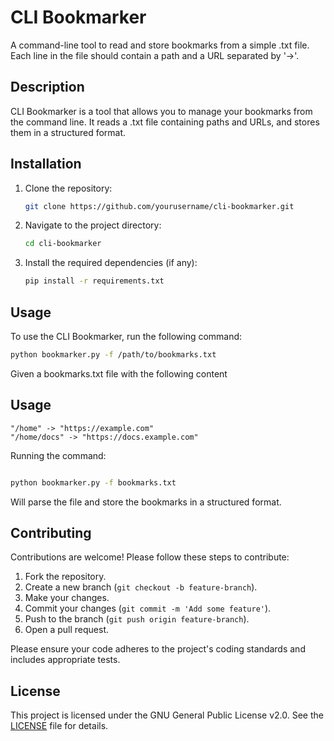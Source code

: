 # CLI Bookmarker

A command-line tool to read and store bookmarks from a simple .txt file. Each line in the file should contain a path and a URL separated by '->'.

## Description

CLI Bookmarker is a tool that allows you to manage your bookmarks from the command line. It reads a .txt file containing paths and URLs, and stores them in a structured format.

## Installation

1. Clone the repository:
    ```sh
    git clone https://github.com/yourusername/cli-bookmarker.git
    ```
2. Navigate to the project directory:
    ```sh
    cd cli-bookmarker
    ```
3. Install the required dependencies (if any):
    ```sh
    pip install -r requirements.txt
    ```

## Usage

To use the CLI Bookmarker, run the following command:

```sh
python bookmarker.py -f /path/to/bookmarks.txt
```
Given a bookmarks.txt file with the following content

## Usage

```
"/home" -> "https://example.com"
"/home/docs" -> "https://docs.example.com"
```

Running the command:

```sh

python bookmarker.py -f bookmarks.txt

```

Will parse the file and store the bookmarks in a structured format.

## Contributing

Contributions are welcome! Please follow these steps to contribute:

1. Fork the repository.
2. Create a new branch (`git checkout -b feature-branch`).
3. Make your changes.
4. Commit your changes (`git commit -m 'Add some feature'`).
5. Push to the branch (`git push origin feature-branch`).
6. Open a pull request.

Please ensure your code adheres to the project's coding standards and includes appropriate tests.

## License

This project is licensed under the GNU General Public License v2.0. See the [LICENSE](LICENSE) file for details.